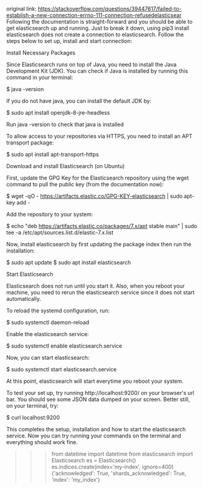 
original link: https://stackoverflow.com/questions/39447617/failed-to-establish-a-new-connection-errno-111-connection-refusedelasticsear
Following the documentation is straight-forward and you should be able to get elasticsearch up and running. Just to break it down, using pip3 install elasticsearch does not create a connection to elasticsearch. Follow the steps below to set up, install and start connection:

Install Necessary Packages

Since Elasticsearch runs on top of Java, you need to install the Java Development Kit (JDK). You can check if Java is installed by running this command in your terminal:

$ java -version

If you do not have java, you can install the default JDK by:

$  sudo apt install openjdk-8-jre-headless 

Run java -version to check that java is installed

To allow access to your repositories via HTTPS, you need to install an APT transport package:

$ sudo apt install apt-transport-https

Download and install Elasticsearch (on Ubuntu)

First, update the GPG Key for the Elasticsearch repository using the wget command to pull the public key (from the documentation now):

$ wget -qO - https://artifacts.elastic.co/GPG-KEY-elasticsearch | sudo apt-key add -

Add the repository to your system:

$ echo "deb https://artifacts.elastic.co/packages/7.x/apt stable main" | sudo tee -a /etc/apt/sources.list.d/elastic-7.x.list

Now, install elasticsearch by first updating the package index then run the installation:

$ sudo apt update
$ sudo apt install elasticsearch

Start Elasticsearch

Elasticsearch does not run until you start it. Also, when you reboot your machine, you need to rerun the elasticsearch service since it does not start automatically.

To reload the systemd configuration, run:

$ sudo systemctl daemon-reload

Enable the elasticsearch service:

$ sudo systemctl enable elasticsearch.service

Now, you can start elasticsearch:

$ sudo systemctl start elasticsearch.service

At this point, elasticsearch will start everytime you reboot your system.

To test your set up, try running http://localhost:9200/ on your browser's url bar. You should see some JSON data dumped on your screen. Better still, on your terminal, try:

$ curl localhost:9200

This completes the setup, installation and how to start the elasticsearch service. Now you can try running your commands on the terminal and everything should work fine.

>>> from datetime import datetime
>>> from elasticsearch import Elasticsearch
>>> es = Elasticsearch()
>>> es.indices.create(index='my-index', ignore=400)
{'acknowledged': True, 'shards_acknowledged': True, 'index': 'my_index'}

